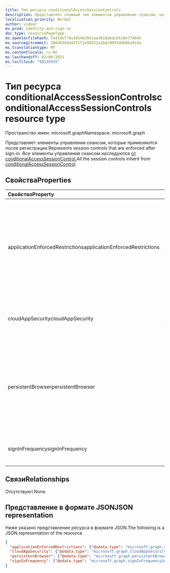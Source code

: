 ```yaml
---
title: Тип ресурса conditionalAccessSessionControls
description: Представляет сложный тип элементов управления сеансом, которые применяются после регистрации.
localization_priority: Normal
author: videor
ms.prod: identity-and-sign-in
doc_type: resourcePageType
ms.openlocfilehash: 7e41def74a1654b20e1aa3618abdc6518e774045
ms.sourcegitcommit: 1004835b44271f2e50332a1bdc9097d4b06a914a
ms.translationtype: MT
ms.contentlocale: ru-RU
ms.lasthandoff: 02/06/2021
ms.locfileid: "50135935"
---
```

# <a name="conditionalaccesssessioncontrols-resource-type"></a><span data-ttu-id="16be5-103">Тип ресурса conditionalAccessSessionControls</span><span class="sxs-lookup"><span data-stu-id="16be5-103">conditionalAccessSessionControls resource type</span></span>

<span data-ttu-id="16be5-104">Пространство имен: microsoft.graph</span><span class="sxs-lookup"><span data-stu-id="16be5-104">Namespace: microsoft.graph</span></span>

<span data-ttu-id="16be5-105">Представляет элементы управления сеансом, которые применяются после регистрации.</span><span class="sxs-lookup"><span data-stu-id="16be5-105">Represents session controls that are enforced after sign-in.</span></span>
<span data-ttu-id="16be5-106">Все элементы управления сеансом наследуются [от conditionalAccessSessionControl.](conditionalaccesssessioncontrol.md)</span><span class="sxs-lookup"><span data-stu-id="16be5-106">All the session controls inherit from [conditionalAccessSessionControl](conditionalaccesssessioncontrol.md).</span></span>

## <a name="properties"></a><span data-ttu-id="16be5-107">Свойства</span><span class="sxs-lookup"><span data-stu-id="16be5-107">Properties</span></span>

| <span data-ttu-id="16be5-108">Свойство</span><span class="sxs-lookup"><span data-stu-id="16be5-108">Property</span></span>     | <span data-ttu-id="16be5-109">Тип</span><span class="sxs-lookup"><span data-stu-id="16be5-109">Type</span></span>        | <span data-ttu-id="16be5-110">Описание</span><span class="sxs-lookup"><span data-stu-id="16be5-110">Description</span></span> |
|:-------------|:------------|:------------|
|<span data-ttu-id="16be5-111">applicationEnforcedRestrictions</span><span class="sxs-lookup"><span data-stu-id="16be5-111">applicationEnforcedRestrictions</span></span>|[<span data-ttu-id="16be5-112">applicationEnforcedRestrictionsSessionControl</span><span class="sxs-lookup"><span data-stu-id="16be5-112">applicationEnforcedRestrictionsSessionControl</span></span>](applicationenforcedrestrictionssessioncontrol.md)| <span data-ttu-id="16be5-113">Управление сеансом для применения ограничений приложений.</span><span class="sxs-lookup"><span data-stu-id="16be5-113">Session control to enforce application restrictions.</span></span> <span data-ttu-id="16be5-114">Этот контроль сеансов поддерживается только в Exchange Online и Sharepoint Online.</span><span class="sxs-lookup"><span data-stu-id="16be5-114">Only Exchange Online and Sharepoint Online support this session control.</span></span> |
|<span data-ttu-id="16be5-115">cloudAppSecurity</span><span class="sxs-lookup"><span data-stu-id="16be5-115">cloudAppSecurity</span></span>|[<span data-ttu-id="16be5-116">cloudAppSecuritySessionControl</span><span class="sxs-lookup"><span data-stu-id="16be5-116">cloudAppSecuritySessionControl</span></span>](cloudappsecuritysessioncontrol.md)| <span data-ttu-id="16be5-117">Управление сеансом для применения безопасности облачных приложений.</span><span class="sxs-lookup"><span data-stu-id="16be5-117">Session control to apply cloud app security.</span></span>|
|<span data-ttu-id="16be5-118">persistentBrowser</span><span class="sxs-lookup"><span data-stu-id="16be5-118">persistentBrowser</span></span>|[<span data-ttu-id="16be5-119">persistentBrowserSessionControl</span><span class="sxs-lookup"><span data-stu-id="16be5-119">persistentBrowserSessionControl</span></span>](persistentbrowsersessioncontrol.md)| <span data-ttu-id="16be5-120">Session control to define whether to persist cookies or not.</span><span class="sxs-lookup"><span data-stu-id="16be5-120">Session control to define whether to persist cookies or not.</span></span> <span data-ttu-id="16be5-121">Для правильной работы этого сеанса необходимо выбрать все приложения.</span><span class="sxs-lookup"><span data-stu-id="16be5-121">All apps should be selected for this session control to work correctly.</span></span> |
|<span data-ttu-id="16be5-122">signInFrequency</span><span class="sxs-lookup"><span data-stu-id="16be5-122">signInFrequency</span></span>|[<span data-ttu-id="16be5-123">signInFrequencySessionControl</span><span class="sxs-lookup"><span data-stu-id="16be5-123">signInFrequencySessionControl</span></span>](signinfrequencysessioncontrol.md)| <span data-ttu-id="16be5-124">Управление сеансом для принудительной регистрации.</span><span class="sxs-lookup"><span data-stu-id="16be5-124">Session control to enforce signin frequency.</span></span>|

## <a name="relationships"></a><span data-ttu-id="16be5-125">Связи</span><span class="sxs-lookup"><span data-stu-id="16be5-125">Relationships</span></span>

<span data-ttu-id="16be5-126">Отсутствуют.</span><span class="sxs-lookup"><span data-stu-id="16be5-126">None.</span></span>

## <a name="json-representation"></a><span data-ttu-id="16be5-127">Представление в формате JSON</span><span class="sxs-lookup"><span data-stu-id="16be5-127">JSON representation</span></span>

<span data-ttu-id="16be5-128">Ниже указано представление ресурса в формате JSON.</span><span class="sxs-lookup"><span data-stu-id="16be5-128">The following is a JSON representation of the resource.</span></span>

<!-- {
  "blockType": "resource",
  "optionalProperties": [
    "applicationEnforcedRestrictions",
    "persistentBrowser",
    "cloudAppSecurity",
    "signInFrequency"
  ],
  "@odata.type": "microsoft.graph.conditionalAccessSessionControls",
  "baseType": null
}-->

```json
{
  "applicationEnforcedRestrictions": {"@odata.type": "microsoft.graph.applicationEnforcedRestrictionsSessionControl"},
  "cloudAppSecurity": {"@odata.type": "microsoft.graph.cloudAppSecuritySessionControl"},
  "persistentBrowser": {"@odata.type": "microsoft.graph.persistentBrowserSessionControl"},
  "signInFrequency": {"@odata.type": "microsoft.graph.signInFrequencySessionControl"}
}
```

<!-- uuid: 16cd6b66-4b1a-43a1-adaf-3a886856ed98
2019-02-04 14:57:30 UTC -->
<!-- {
  "type": "#page.annotation",
  "description": "conditionalAccessSessionControls resource",
  "keywords": "",
  "section": "documentation",
  "tocPath": ""
}-->

